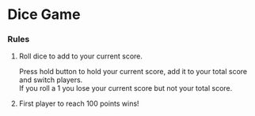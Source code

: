 # Dice Game

### Rules

1. Roll dice to add to your current score. 

   Press hold button to hold your current score, add it to your total score and switch players.  
   If you roll a 1 you lose your current score but not your total score.

2. First player to reach 100 points wins!
